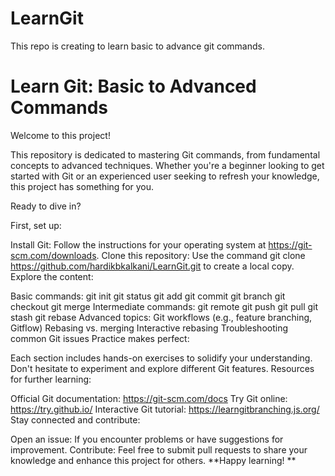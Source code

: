 # LearnGit
This repo is creating to learn basic to advance git commands.
# Learn Git: Basic to Advanced Commands

Welcome to this project!

This repository is dedicated to mastering Git commands, from fundamental concepts to advanced techniques. Whether you're a beginner looking to get started with Git or an experienced user seeking to refresh your knowledge, this project has something for you.

Ready to dive in?

First, set up:

Install Git: Follow the instructions for your operating system at https://git-scm.com/downloads.
Clone this repository: Use the command git clone https://github.com/hardikbkalkani/LearnGit.git to create a local copy.
Explore the content:

Basic commands:
git init
git status
git add
git commit
git branch
git checkout
git merge
Intermediate commands:
git remote
git push
git pull
git stash
git rebase
Advanced topics:
Git workflows (e.g., feature branching, Gitflow)
Rebasing vs. merging
Interactive rebasing
Troubleshooting common Git issues
Practice makes perfect:

Each section includes hands-on exercises to solidify your understanding.
Don't hesitate to experiment and explore different Git features.
Resources for further learning:

Official Git documentation: https://git-scm.com/docs
Try Git online: https://try.github.io/
Interactive Git tutorial: https://learngitbranching.js.org/
Stay connected and contribute:

Open an issue: If you encounter problems or have suggestions for improvement.
Contribute: Feel free to submit pull requests to share your knowledge and enhance this project for others.
**Happy learning! **
